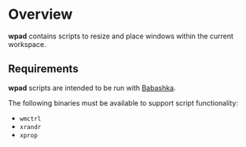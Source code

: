 # Overview

**wpad** contains scripts to resize and place windows within the current workspace. 

## Requirements

**wpad** scripts are intended to be run with [Babashka](https://github.com/babashka/babashka).

The following binaries must be available to support script functionality:

* ```wmctrl```
* ```xrandr```
* ```xprop```


